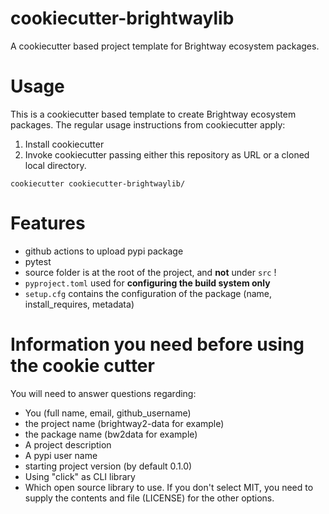 # cookiecutter-brightwaylib

A cookiecutter based project template for Brightway ecosystem packages.

# Usage

This is a cookiecutter based template to create Brightway ecosystem packages.
The regular usage instructions from cookiecutter apply:

1. Install cookiecutter
2. Invoke cookiecutter passing either this repository as URL or a cloned local directory.

```
cookiecutter cookiecutter-brightwaylib/
```

# Features

+ github actions to upload pypi package
+ pytest
+ source folder is at the root of the project, and **not** under `src` !
+ `pyproject.toml` used for **configuring the build system only**
+ `setup.cfg` contains the configuration of the package (name, install_requires, metadata)


# Information you need before using the cookie cutter

You will need to answer questions regarding:

+ You (full name, email, github_username)
+ the project name (brightway2-data for example)
+ the package name (bw2data for example)
+ A project description
+ A pypi user name
+ starting project version (by default 0.1.0)
+ Using "click" as CLI library
+ Which open source library to use. If you don't select MIT, you need to supply the contents and file (LICENSE) for the other options.


